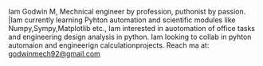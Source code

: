 Iam Godwin M, Mechnical engineer by profession, puthonist by passion.
|Iam currently learning Pyhton automation and scientific modules like Numpy,Sympy,Matplotlib etc.,
Iam interested in auotomation of office tasks and engineering design analysis in python. 
Iam looking to collab in pyhton automaion and engineerign calculationprojects. 
Reach ma at: godwinmech92@gmail.com
